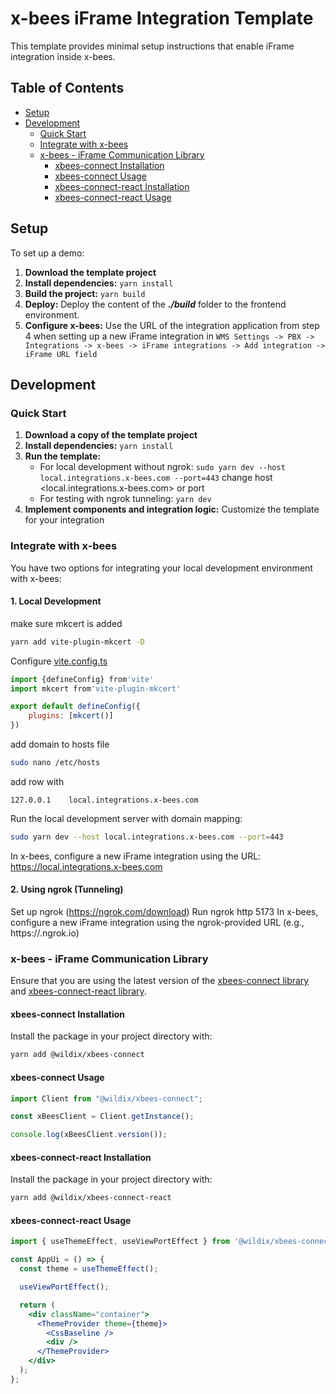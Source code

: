 # x-bees iFrame Integration Template

This template provides minimal setup instructions that enable iFrame integration inside x-bees.

## Table of Contents

- [Setup](#setup)
- [Development](#development)
  - [Quick Start](#quick-start)
  - [Integrate with x-bees](#integrate-with-x-bees)
  - [x-bees - iFrame Communication Library](#x-bees---iframe-communication-library)
    - [xbees-connect Installation](#xbees-connect-installation)
    - [xbees-connect Usage](#xbees-connect-usage)
    - [xbees-connect-react Installation](#xbees-connect-react-installation)
    - [xbees-connect-react Usage](#xbees-connect-react-usage)

## Setup

To set up a demo:

1. **Download the template project**
2. **Install dependencies:** `yarn install`
3. **Build the project:** `yarn build`
4. **Deploy:** Deploy the content of the _**./build**_ folder to the frontend environment.
5. **Configure x-bees:** Use the URL of the integration application from step 4 when setting up a new iFrame integration in `WMS Settings -> PBX -> Integrations -> x-bees -> iFrame integrations -> Add integration -> iFrame URL field`

## Development

### Quick Start

1. **Download a copy of the template project**
2. **Install dependencies:** `yarn install`
3. **Run the template:**
   - For local development without ngrok: `sudo yarn dev --host local.integrations.x-bees.com --port=443` change host <local.integrations.x-bees.com> or port
   - For testing with ngrok tunneling: `yarn dev`
4. **Implement components and integration logic:** Customize the template for your integration


### Integrate with x-bees

You have two options for integrating your local development environment with x-bees:

#### 1. Local Development

make sure mkcert is added
```bash
yarn add vite-plugin-mkcert -D
```
Configure [vite.config.ts](vite.config.ts)
```js
import {defineConfig} from'vite'
import mkcert from'vite-plugin-mkcert'

export default defineConfig({
    plugins: [mkcert()]
})
```
add domain to hosts file
```bash
sudo nano /etc/hosts
```
add row with
```
127.0.0.1    local.integrations.x-bees.com
```  
Run the local development server with domain mapping:
```bash
sudo yarn dev --host local.integrations.x-bees.com --port=443
```
In x-bees, configure a new iFrame integration using the URL: https://local.integrations.x-bees.com

#### 2. Using ngrok (Tunneling)

Set up ngrok (https://ngrok.com/download)
Run ngrok http 5173
In x-bees, configure a new iFrame integration using the ngrok-provided URL (e.g., https://<random-string>.ngrok.io)
### x-bees - iFrame Communication Library

Ensure that you are using the latest version of the [xbees-connect library](https://www.npmjs.com/package/@wildix/xbees-connect) and [xbees-connect-react library](https://www.npmjs.com/package/@wildix/xbees-connect-react). 

#### xbees-connect Installation

Install the package in your project directory with:

```bash
yarn add @wildix/xbees-connect
```

#### xbees-connect Usage

```js
import Client from "@wildix/xbees-connect";

const xBeesClient = Client.getInstance();

console.log(xBeesClient.version());
```

#### xbees-connect-react Installation

Install the package in your project directory with:

```bash
yarn add @wildix/xbees-connect-react
```

#### xbees-connect-react Usage

```jsx
import { useThemeEffect, useViewPortEffect } from '@wildix/xbees-connect-react';

const AppUi = () => {
  const theme = useThemeEffect();

  useViewPortEffect();

  return (
    <div className="container">
      <ThemeProvider theme={theme}>
        <CssBaseline />
        <div />
      </ThemeProvider>
    </div>
  );
};
```
